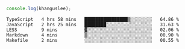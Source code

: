 ```js
console.log(khanguslee);
```

<!--START_SECTION:waka-->

```text
TypeScript   4 hrs 58 mins   ████████████████▒░░░░░░░░   64.86 %
JavaScript   2 hrs 25 mins   ████████░░░░░░░░░░░░░░░░░   31.63 %
LESS         9 mins          ▓░░░░░░░░░░░░░░░░░░░░░░░░   02.06 %
Markdown     4 mins          ▒░░░░░░░░░░░░░░░░░░░░░░░░   00.90 %
Makefile     2 mins          ░░░░░░░░░░░░░░░░░░░░░░░░░   00.55 %
```

<!--END_SECTION:waka-->

<!--
**khanguslee/khanguslee** is a ✨ _special_ ✨ repository because its `README.md` (this file) appears on your GitHub profile.

Here are some ideas to get you started:

- 🔭 I’m currently working on ...
- 🌱 I’m currently learning ...
- 👯 I’m looking to collaborate on ...
- 🤔 I’m looking for help with ...
- 💬 Ask me about ...
- 📫 How to reach me: ...
- 😄 Pronouns: ...
- ⚡ Fun fact: ...
-->
